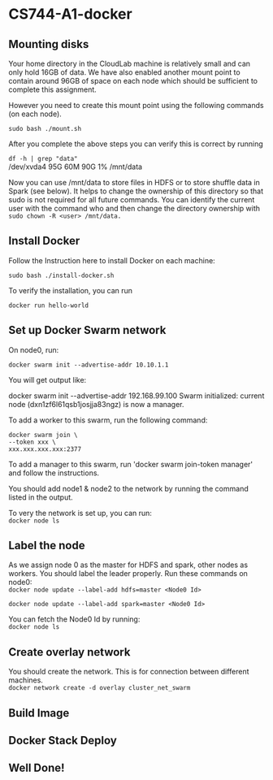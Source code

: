 # CS744-A1-docker

## Mounting disks
Your home directory in the CloudLab machine is relatively small and can only hold 16GB of data. We have also enabled another mount point to contain around 96GB of space on each node which should be sufficient to complete this assignment.

However you need to create this mount point using the following commands (on each node).

`sudo bash ./mount.sh`

After you complete the above steps you can verify this is correct by running

`df -h | grep "data"` \
/dev/xvda4                                        95G   60M   90G   1% /mnt/data

Now you can use /mnt/data to store files in HDFS or to store shuffle data in Spark (see below). It helps to change the ownership of this directory so that sudo is not required for all future commands. You can identify the current user with the command who and then change the directory ownership with `sudo chown -R <user> /mnt/data.`

## Install Docker
Follow the Instruction here to install Docker on each machine:

`sudo bash ./install-docker.sh`

To verify the installation, you can run

`docker run hello-world`

## Set up Docker Swarm network

On node0, run: 

`docker swarm init --advertise-addr 10.10.1.1`

You will get output like:

docker swarm init --advertise-addr 192.168.99.100
Swarm initialized: current node (dxn1zf6l61qsb1josjja83ngz) is now a manager.

To add a worker to this swarm, run the following command:

    docker swarm join \ 
    --token xxx \
    xxx.xxx.xxx.xxx:2377

To add a manager to this swarm, run 'docker swarm join-token manager' and follow the instructions.

You should add node1 & node2 to the network by running the command listed in the output.

To very the network is set up, you can run: \
`docker node ls`

## Label the node

As we assign node 0 as the master for HDFS and spark, other nodes as workers. You should label the leader properly. Run these commands on node0:  \
`docker node update --label-add hdfs=master <Node0 Id>`

`docker node update --label-add spark=master <Node0 Id>`

You can fetch the Node0 Id by running:  \
`docker node ls`

## Create overlay network

You should create the network. This is for connection between different machines.  \
`docker network create -d overlay cluster_net_swarm`

## Build Image

## Docker Stack Deploy

## Well Done!


